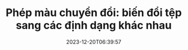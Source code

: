 ---
############################# Static ##########################
layout: "family"
date: 2023-12-20T06:39:57
draft: false

product: "Conversion"
product_tag: "conversion"

############################# Head ############################
head_title: "API Chuyển đổi Tệp | API Nền tảng và Dịch vụ trực tuyến"
head_description: "Chuyển đổi tệp Word, PDF, Excel, Powerpoint hoặc hình ảnh dễ dàng và miễn phí"

############################# Header ##########################
title: "Phép màu chuyển đổi: biến đổi tệp sang các định dạng khác nhau"
description: |
  Chuyển đổi tài liệu một cách dễ dàng từ các định dạng nguồn khác nhau sang các định dạng đích khác nhau. Tận hưởng một loạt các chuyển đổi được hỗ trợ mà không cần phần mềm bổ sung, như MS Office, Apache Open Office, Adobe Acrobat Reader, và nhiều hơn nữa.

  Tải tài liệu từ các nguồn khác nhau, bao gồm tệp, luồng, URL, máy chủ FTP, lưu trữ Amazon S3, Azure Blob, và nhiều hơn nữa.

  Sử dụng bất kỳ loại bộ nhớ cache nào, như Amazon S3, Dropbox, Google Drive, Windows Azure, Redis, hoặc các bộ giao diện cần thiết.

############################# Platforms ############################
supported_platforms:
  enable: true  
  head_title: "Chọn nền tảng của bạn"
  title: "Các nền tảng được hỗ trợ"
  description: "Thư viện GroupDocs.Conversion hỗ trợ các hệ điều hành và framework sau đây"
  details_link_title: "Tìm hiểu thêm"
  items:
    # supported_platforms loop
    - title: ".NET"
      description: "GroupDocs.Conversion for .NET"
      color: "blue"
      tag: "net"
      link: "/conversion/net/"
      features_link: "https://docs.groupdocs.com/conversion/net/system-requirements/"
      features:
        # features loop
        - content: ".NET Framework 4.6.2+  <br>  .NET Core 3.1  <br>  .NET 6+"
          rows: "3"
        # features loop
        - content: "Windows, Linux"
          rows: "1"
        # features loop
        - content: "Hơn 3K cặp chuyển đổi"
          rows: "1"        
    
    # supported_platforms loop
    - title: "Java"
      description: "GroupDocs.Conversion for Java"
      color: "red"
      tag: "java"
      link: "/conversion/java/"
      features_link: "https://docs.groupdocs.com/conversion/java/system-requirements/"
      features:
        # features loop
        - content: "J2SE 8.0 (1.8)+"
          rows: "3"
        # features loop
        - content:  "Windows, Linux, macOS"
          rows: "1"       
        # features loop
        - content: "Hơn 3K cặp chuyển đổi"
          rows: "1"        

    # supported_platforms loop
    - title: "Node.js"
      description: "GroupDocs.Conversion for Node.js"
      color: "green"
      tag: "nodejs-java"
      link: "/conversion/nodejs-java/"
      features_link: "https://docs.groupdocs.com/conversion/nodejs-java/system-requirements/"
      features:
        # features loop
        - content: "Node.js 16+  <br>  and J2SE 8.0 (1.8)+"
          rows: "3"
        # features loop
        - content:  "Windows, Linux, macOS"
          rows: "1"
        # features loop
        - content:  "Hơn 3K cặp chuyển đổi"
          rows: "1"


############################# Features ############################

features:
  enable: true
  title: "Bộ tính năng của GroupDocs.Conversion"
  description: "API để chuyển đổi tệp giữa nhiều loại như HTML, PDF, Word, Excel, PNG và nhiều hơn nữa mà không cần phần mềm của bên thứ ba."

  items:
    # feature loop
    - icon: "convert"
      title: "Chuyển đổi tài liệu và hình ảnh"
      content: "Biến đổi các tệp từ nguồn khác nhau sang các định dạng đích khác nhau."

    # feature loop
    - icon: "password"
      title: "Mở các tài liệu bảo mật"
      content: "Chỉ định mật khẩu để mở các tài liệu được mã hóa."

    # feature loop
    - icon: "load"
      title: "Tải tệp từ bất kỳ đâu"
      content: "Tải tài liệu từ nhiều tệp, URL, máy chủ FTP, Amazon S3, và nhiều hơn nữa."
    
    # feature loop
    - icon: "settings"
      title: "Quản lý cài đặt đầu ra"
      content: "Xoay và sắp xếp trang, chỉ định xem có hiển thị ghi chú và bình luận không."


############################# Code samples ############################
code_samples:
  enable: true
  title: "Mẫu mã của GroupDocs.Conversion"
  description: "Một số trường hợp sử dụng của các thao tác GroupDocs.Conversion điển hình trong C#, Java, TypeScript"
  items:
    # code sample loop
    - title: "Chuyển đổi PDF sang DOCX trong vài dòng mã"
      content: |
       Với GroupDocs.Conversion, bạn có thể chuyển đổi tệp PDF sang DOCX một cách dễ dàng - tất cả những gì bạn cần là chỉ một vài dòng mã. Nó cũng không yêu cầu bất kỳ phần mềm của bên thứ ba nào như Microsoft Word hoặc Adobe Acrobat. Dưới đây là một ví dụ về cách thực hiện:
      samples:
        - language: "C#"
          color: "blue"
          content: |
            ```csharp {style=abap}   
            // Tải tệp PDF nguồn
            using (var converter = new GroupDocs.Conversion.Converter("sample.pdf"))
            {
                // Thiết lập các tùy chọn chuyển đổi cho định dạng DOCX
                var options = new WordProcessingConvertOptions();
                // Chuyển đổi sang định dạng DOCX
                converter.Convert("converted.docx", options);
            }
            ```
        - language: "Java"
          color: "red"
          content: |
            ```java {style=abap}   
            import com.groupdocs.conversion.Converter;
            import com.groupdocs.conversion.options.convert.WordProcessingConvertOptions;
            ...
            // Tải tệp PDF nguồn
            Converter converter = new Converter("sample.pdf");
            // Thiết lập các tùy chọn chuyển đổi cho định dạng DOCX
            WordProcessingConvertOptions options = new WordProcessingConvertOptions();
            // Chuyển đổi sang định dạng DOCX
            converter.convert("converted.docx", options);
            ```
        - language: "TypeScript"
          color: "green"
          content: |
            ```javascript {style=abap}  
            // Tải tệp PDF nguồn
            const converter = new groupdocs.conversion.Converter("sample.pdf");
            // Thiết lập các tùy chọn chuyển đổi cho định dạng DOCX
            const options = new groupdocs.conversion.WordProcessingConvertOptions();
            // Chuyển đổi sang định dạng DOCX
            converter.convert("converted.docx", options);
            ```


############################# Formats ############################
formats:
  enable: true
  title:  "Hỗ trợ hơn 60 định dạng tệp"
  description: "GroupDocs.Conversion hỗ trợ các thao tác với các [định dạng tệp](https://docs.groupdocs.com/conversion/net/supported-file-formats/) phổ biến nhất."


############################# Metrics ############################

metrics:
  enable: true
  title: "Thống kê chi tiết và thông tin thống kê sâu sắc"
  description: "Đào sâu vào một phân tích chi tiết về các con số quan trọng của chúng tôi, cung cấp thông tin thống kê và thống kê toàn diện về thành tựu, tác động và sự phát triển của chúng tôi."

  items:
    # metrics loop
    - number: "3K+"
      title: "Các cặp chuyển đổi được hỗ trợ"
      content: "Dễ dàng chuyển đổi tệp qua hàng nghìn cặp được hỗ trợ - Microsoft Office, PDF, hình ảnh, video, âm thanh và cơ sở dữ liệu. Hãy trao quyền cho người dùng chuyển đổi linh hoạt các loại tệp đa dạng để linh hoạt và thuận tiện hơn."
    # metrics loop
    - number: "1.0M"
      title: "Tải xuống NuGet"
      content: "Tham gia cùng với những người dùng hài lòng của chúng tôi đã chọn gói NuGet của chúng tôi. Giải pháp của chúng tôi đã trở thành một nguồn lực đáng tin cậy và được chấp nhận rộng rãi trong cộng đồng phát triển, cung cấp tích hợp mượt mà và chức năng có giá trị cho vô số dự án."

    # metrics loop
    - number: "10+"
      title: "Thư viện"
      content: "Sản phẩm của chúng tôi bao gồm hơn 10 thư viện, cung cấp các tính năng tiên tiến để tối ưu hiệu suất. Các thư viện này được thiết kế để đáp ứng các nhu cầu phát triển khác nhau với khả năng vô song."
    
    # metrics loop
    - number: "100+"
      title: "Khách hàng hạnh phúc"
      content: "Sống trong sự xuất sắc, sản phẩm của chúng tôi đã giành được lòng tin của hơn 100 khách hàng hạnh phúc phụ thuộc vào các tính năng mạnh mẽ và hiệu suất đáng tin cậy của nó. Tìm kiếm sự thành công và hiệu quả với giải pháp sáng tạo của chúng tôi."


############################# Customers ############################
# logo size X1 => 170:70  X2 => 340 : 140

customers:
  enable: true
  title: "Khách hàng hạnh phúc của chúng tôi"
  description: "Thư viện GroupDocs được sử dụng bởi các thương hiệu nổi tiếng và xuất sắc trên toàn thế giới."

  items:
    # customers loop
    - title: "BenQ Corporation"
      logo: "benq"
    # customers loop
    - title: "Nasdaq Stock Market"
      logo: "nasdaq"
    # customers loop
    - title: "AT&T Inc."
      logo: "att"
    # customers loop
    - title: "AstraZeneca"
      logo: "astrazeneca"
    # customers loop
    - title: "Central Bank of Argentina"
      logo: "argentinacentralbank"
    # customers loop
    - title: "Roche Holding AG"
      logo: "roche"
    # customers loop
    - title: "Capita"
      logo: "capita"
    # customers loop
    - title: "Axa S.A."
      logo: "axa"
    # customers loop
    - title: "Instructure Inc."
      logo: "instructure"
     # customers loop
    - title: "Wipro"
      logo: "wipro"



############################# Actions ############################

actions:
  enable: true
  title: "Sẵn sàng bắt đầu?"
  description: "Hãy thử các tính năng của GroupDocs.Conversion miễn phí hoặc yêu cầu một giấy phép"

  items:
    #  loop
    - title: ".NET"
      link: "/conversion/net/"
      color: "blue"
        #  loop
    - title: "Java"
      link: "/conversion/java/"
      color: "red"
        #  loop
    - title: "Node.js"
      link: "/conversion/nodejs-java/"
      color: "green"


############################# Faq ############################

faq:
  enable: true
  title: "Câu hỏi và lo ngại phổ biến"
  description: "Tìm câu trả lời cho các thắc mắc phổ biến trong phần Câu hỏi thường gặp của chúng tôi để nhanh chóng giải quyết các thắc mắc và lo ngại của bạn."

  items:
    #  loop
    - question: "Tôi có thể đánh giá sản phẩm GroupDocs trước khi mua không?"
      answer: |
        Có! Tất cả các sản phẩm GroupDocs đều có một phiên bản đánh giá không rủi ro. Chúng tôi khuyến khích mạnh mẽ các nhà phát triển tải xuống và thử nghiệm các API của chúng tôi trước khi mua để đảm bảo rằng chúng sẽ đáp ứng đầy đủ nhu cầu của bạn.
    #  loop
    - question: "GroupDocs có tổ chức trình diễn sản phẩm không?"
      answer: |
        Không, tập trung của chúng tôi là vào các API của chúng tôi và tạo ra các sản phẩm hoạt động nhất và ổn định nhất có thể. Chúng tôi cung cấp các phiên bản dùng thử hoàn toàn chức năng và miễn phí dưới dạng [giấy phép tạm thời](https://purchase.groupdocs.com/temporary-license/) để bạn có thể thử sản phẩm cho riêng mình.
    #  loop
    - question: "Tôi có thể tải sản phẩm ở đâu?"
      answer: |
        Tất cả các sản phẩm đều có sẵn để tải xuống từ [trang web](https://releases.groupdocs.com). Chúng tôi không gửi bản sao vật lý của phần mềm của chúng tôi qua đường bưu điện.    
    #  loop
    - question: "Giấy phép phát triển viên của GroupDocs là cho mỗi người dùng hay cho mỗi người dùng đã đặt tên?"
      answer: |
        Giấy phép phát triển viên của GroupDocs là cho mỗi người dùng,  không phải cho mỗi người dùng đã đặt tên. Chúng tôi hiểu rằng thành viên trong một nhóm lập trình có thể thay đổi theo thời gian và rằng không thực tế phải cập nhật giấy phép mỗi khi điều đó xảy ra.
    #  loop
    - question: "Chúng tôi cần một giấy phép riêng cho máy chủ xây dựng hoặc CI (Continuous Integration) Server của chúng tôi không?"
      answer: |
        Không, chúng tôi rất vui khi khách hàng sử dụng các sản phẩm GroupDocs trên một máy chủ cho mục đích xây dựng giải pháp mà không phải trả thêm phí. Cài đặt này không nên được sử dụng để tránh các điều khoản giấy phép của bạn với GroupDocs và nên tôn trọng bất kỳ hạn chế về việc phân phối hoặc vị trí nào được áp dụng bởi giấy phép bạn đã mua.

############################# Cloud ############################

cloud_links:
  enable: true
  title: "API mức thấp GroupDocs.Conversion"
  description: "Tăng tốc quá trình chuyển đổi tài liệu hoặc hình ảnh trong bất kỳ loại ứng dụng nào với REST API dựa trên đám mây của chúng tôi"

  items:
    #  loop
    - icon: "groupdocs_conversion-for-curl"
      title: "GroupDocs.Conversion Cloud for cURL"
      link: "https://products.groupdocs.cloud/conversion/curl"
      content: "Tận dụng cURL RESTful API để dễ dàng chuyển đổi nhiều định dạng tệp, bao gồm Microsoft Office, PDF, Email, Project, HTML và nhiều hơn nữa trong các ứng dụng của bạn."

    #  loop
    - icon: "groupdocs_conversion-for-net"
      title: "GroupDocs.Conversion Cloud for .NET"
      link: "https://products.groupdocs.cloud/conversion/net"
      content: "Sử dụng .NET REST API để chuyển đổi trơn tru các tệp Microsoft Office, PDF, Email, Project, HTML và các định dạng tệp phổ biến khác trên bất kỳ nền tảng nào với SDK đám mây."
    #  loop
    - icon: "groupdocs_conversion-for-java"
      title: "GroupDocs.Conversion Cloud for Java"
      link: "https://products.groupdocs.cloud/conversion/java"
      content: "Nâng cao ứng dụng Java dựa trên đám mây của bạn với các khả năng chuyển đổi tài liệu tiên tiến, truy cập trên bất kỳ nền tảng nào có khả năng thực hiện cuộc gọi REST API."

############################# Apps ############################

app_links:
  enable: true
  title: "Các ứng dụng không mã hóa GroupDocs.Conversion"
  description: "Ứng dụng trực tuyến cho phép bạn chuyển đổi hơn 100 định dạng tệp phổ biến trong trình duyệt"

  items:
    #  loop
    - icon: "groupdocs_conversion-app"
      title: "GroupDocs.Conversion <br> Total"
      link: "https://products.groupdocs.app/conversion/total"
      content: "Dễ dàng chuyển đổi hơn hàng trăm định dạng sang PDF, XLSX, DOCX, XPS, HTML và nhiều hơn nữa một cách dễ dàng."

    #  loop
    - icon: "groupdocs_words-app"
      title:  "GroupDocs.Conversion <br> DOC to XLS"
      link: "https://products.groupdocs.app/conversion/doc-to-xls"
      content: "Ứng dụng trực tuyến miễn phí để chuyển đổi DOC sang định dạng XLS trực tiếp từ trình duyệt web của bạn."

    #  loop
    - icon: "groupdocs_pdf-app"
      title:  "GroupDocs.Conversion <br> PDF to DOCX"
      link: "https://products.groupdocs.app/conversion/pdf-to-docx"
      content: "Dễ dàng chuyển đổi tài liệu PDF của bạn sang định dạng Word (DOCX) bằng cách tải chúng qua giao diện thân thiện với người dùng của chúng tôi."
    

---